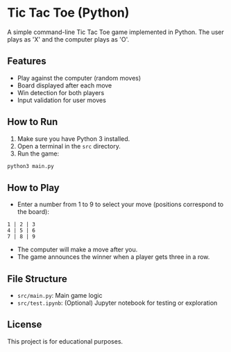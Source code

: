 # Tic Tac Toe (Python)

A simple command-line Tic Tac Toe game implemented in Python. The user plays as 'X' and the computer plays as 'O'.

## Features
- Play against the computer (random moves)
- Board displayed after each move
- Win detection for both players
- Input validation for user moves

## How to Run

1. Make sure you have Python 3 installed.
2. Open a terminal in the `src` directory.
3. Run the game:

```bash
python3 main.py
```

## How to Play
- Enter a number from 1 to 9 to select your move (positions correspond to the board):

```
1 | 2 | 3
4 | 5 | 6
7 | 8 | 9
```
- The computer will make a move after you.
- The game announces the winner when a player gets three in a row.

## File Structure
- `src/main.py`: Main game logic
- `src/test.ipynb`: (Optional) Jupyter notebook for testing or exploration

## License
This project is for educational purposes.
